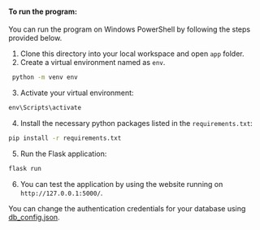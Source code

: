 #### To run the program: 

You can run the program on Windows PowerShell by following the steps provided below.

1) Clone this directory into your local workspace and open ```app``` folder.  
2) Create a virtual environment named as ```env```.
```cmd
 python -m venv env  
```
3) Activate your virtual environment:
```cmd
env\Scripts\activate
```
4) Install the necessary python packages listed in the ```requirements.txt```:
```cmd
pip install -r requirements.txt
```
5) Run the Flask application:
```cmd
flask run
```
6) You can test the application by using the website running on ```http://127.0.0.1:5000/```.


You can change the authentication credentials for your database using [db_config.json]().
